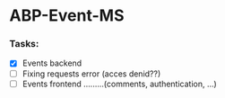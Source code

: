 # ABP-Event-MS


### Tasks:
- [x] Events backend
- [ ] Fixing requests error (acces denid??)
- [ ] Events frontend
.........(comments, authentication, ...)
